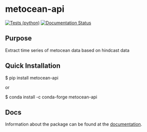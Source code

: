 # metocean-api

[![Tests (python)](https://github.com/MET-OM/metocean-api/actions/workflows/tests.yml/badge.svg)](https://github.com/MET-OM/metocean-api/actions/workflows/tests.yml)
[![Documentation Status](https://readthedocs.org/projects/metocean-api/badge/?version=latest)](https://metocean-api.readthedocs.io/en/latest/?badge=latest)


## Purpose
Extract time series of metocean data based on hindcast data

## Quick Installation
$ pip install metocean-api 

or

$ conda install -c conda-forge metocean-api


## Docs
Information about the package can be found at the [documentation](https://metocean-api.readthedocs.io/en/latest/index.html).

